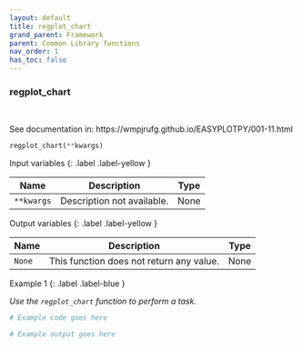 ```yaml
---
layout: default
title: regplot_chart
grand_parent: Framework
parent: Common Library functions
nav_order: 1
has_toc: false
---
```


<h3>regplot_chart</h3>

<br>

<p align = "justify">
    See documentation in: https://wmpjrufg.github.io/EASYPLOTPY/001-11.html
</p>

```python
regplot_chart(**kwargs)
```

Input variables
{: .label .label-yellow }

<table style = "width:100%">
    <thead>
      <tr>
        <th>Name</th>
        <th>Description</th>
        <th>Type</th>
      </tr>
    </thead>
    <tr>
        <td><code>**kwargs</code></td>
        <td>Description not available.</td>
        <td>None</td>
    </tr>
</table>

Output variables
{: .label .label-yellow }

<table style = "width:100%">
    <thead>
      <tr>
        <th>Name</th>
        <th>Description</th>
        <th>Type</th>
      </tr>
    </thead>
    <tr>
        <td><code>None</code></td>
        <td>This function does not return any value.</td>
        <td>None</td>
    </tr>
</table>

Example 1
{: .label .label-blue }

<p align = "justify">
    <i>
        Use the <code>regplot_chart</code> function to perform a task.
    </i>
</p>

```python
# Example code goes here
```

```bash
# Example output goes here
```

